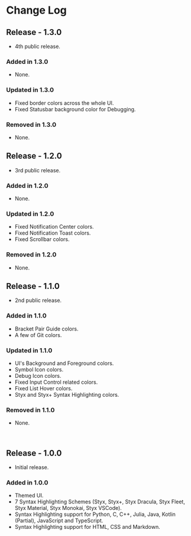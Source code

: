 # Change Log

## Release - 1.3.0

- 4th public release.

### Added in 1.3.0

- None.

### Updated in 1.3.0

- Fixed border colors across the whole UI.
- Fixed Statusbar background color for Debugging.

### Removed in 1.3.0

- None.

## Release - 1.2.0

- 3rd public release.

### Added in 1.2.0

- None.

### Updated in 1.2.0

- Fixed Notification Center colors.
- Fixed Notification Toast colors.
- Fixed Scrollbar colors.

### Removed in 1.2.0

- None.

## Release - 1.1.0

- 2nd public release.

### Added in 1.1.0

- Bracket Pair Guide colors.
- A few of Git colors.

### Updated in 1.1.0

- UI's Background and Foreground colors.
- Symbol Icon colors.
- Debug Icon colors.
- Fixed Input Control related colors.
- Fixed List Hover colors.
- Styx and Styx+ Syntax Highlighting colors.

### Removed in 1.1.0

- None.

</br>

## Release - 1.0.0

- Initial release.

### Added in 1.0.0

- Themed UI.
- 7 Syntax Highlighting Schemes (Styx, Styx+, Styx Dracula, Styx Fleet, Styx Material, Styx Monokai, Styx VSCode).
- Syntax Highlighting support for Python, C, C++, Julia, Java, Kotlin (Partial), JavaScript and TypeScript.
- Syntax Highlighting support for HTML, CSS and Markdown.

